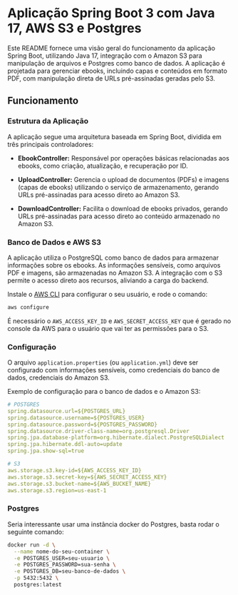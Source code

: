 # Aplicação Spring Boot 3 com Java 17, AWS S3 e Postgres

Este README fornece uma visão geral do funcionamento da aplicação Spring Boot, utilizando Java 17, integração com o Amazon S3 para manipulação de arquivos 
e Postgres como banco de dados. A aplicação é projetada para gerenciar ebooks, incluindo capas e conteúdos em formato PDF, com manipulação direta de URLs 
pré-assinadas geradas pelo S3.

## Funcionamento

### Estrutura da Aplicação

A aplicação segue uma arquitetura baseada em Spring Boot, dividida em três principais controladores:

- **EbookController:** Responsável por operações básicas relacionadas aos ebooks, como criação, atualização, e recuperação por ID.

- **UploadController:** Gerencia o upload de documentos (PDFs) e imagens (capas de ebooks) utilizando o serviço de armazenamento, gerando URLs pré-assinadas para acesso direto ao Amazon S3.

- **DownloadController:** Facilita o download de ebooks privados, gerando URLs pré-assinadas para acesso direto ao conteúdo armazenado no Amazon S3.

### Banco de Dados e AWS S3

A aplicação utiliza o PostgreSQL como banco de dados para armazenar informações sobre os ebooks. As informações sensíveis, como arquivos PDF e imagens, 
são armazenadas no Amazon S3. A integração com o S3 permite o acesso direto aos recursos, aliviando a carga do backend.

Instale o [AWS CLI]('https://aws.amazon.com/pt/cli/') para configurar o seu usuário, e rode o comando:

```bash
aws configure
```

É necessário o `AWS_ACCESS_KEY_ID` e `AWS_SECRET_ACCESS_KEY` que é gerado no console da AWS para o usuário que vai ter as permissões para o S3.

### Configuração

O arquivo `application.properties` (ou `application.yml`) deve ser configurado com informações sensíveis, como credenciais do banco de dados, 
credenciais do Amazon S3.

Exemplo de configuração para o banco de dados e o Amazon S3:

```yaml
# POSTGRES
spring.datasource.url=${POSTGRES_URL}
spring.datasource.username=${POSTGRES_USER}
spring.datasource.password=${POSTGRES_PASSWORD}
spring.datasource.driver-class-name=org.postgresql.Driver
spring.jpa.database-platform=org.hibernate.dialect.PostgreSQLDialect
spring.jpa.hibernate.ddl-auto=update
spring.jpa.show-sql=true

# S3
aws.storage.s3.key-id=${AWS_ACCESS_KEY_ID}
aws.storage.s3.secret-key=${AWS_SECRET_ACCESS_KEY}
aws.storage.s3.bucket-name=${AWS_BUCKET_NAME}
aws.storage.s3.region=us-east-1
```
### Postgres

Seria interessante usar uma instância docker do Postgres, basta rodar o seguinte comando: 

```bash
docker run -d \
  --name nome-do-seu-container \
  -e POSTGRES_USER=seu-usuario \
  -e POSTGRES_PASSWORD=sua-senha \
  -e POSTGRES_DB=seu-banco-de-dados \
  -p 5432:5432 \
  postgres:latest
```
